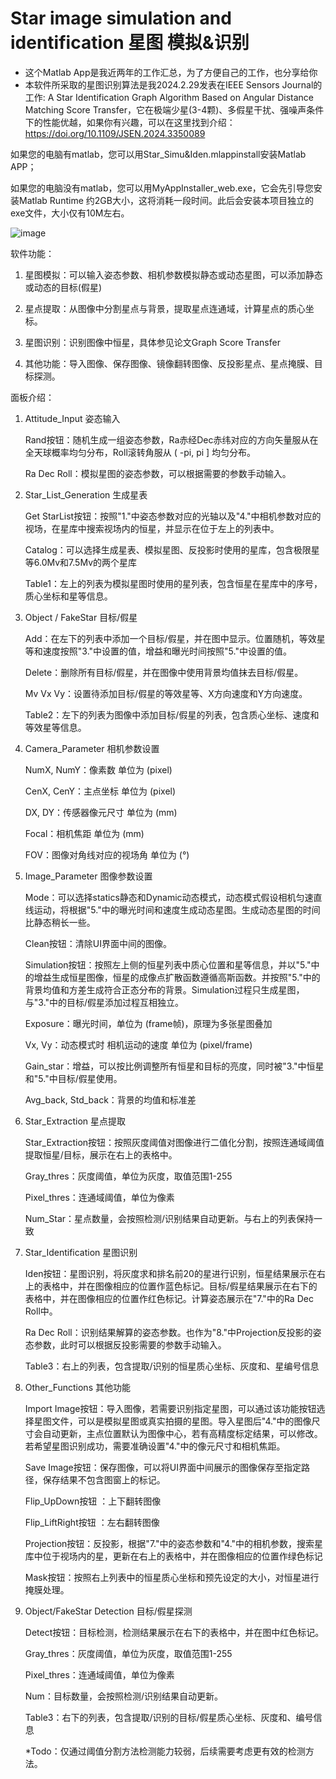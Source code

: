 # Star image simulation and identification 星图 模拟&识别 
	
*	这个Matlab App是我近两年的工作汇总，为了方便自己的工作，也分享给你
*	本软件所采取的星图识别算法是我2024.2.29发表在IEEE Sensors Journal的工作: A Star Identification Graph Algorithm Based on Angular Distance Matching Score Transfer，它在极端少星(3-4颗)、多假星干扰、强噪声条件下的性能优越，如果你有兴趣，可以在这里找到介绍：
	https://doi.org/10.1109/JSEN.2024.3350089

 如果您的电脑有matlab，您可以用Star_Simu&Iden.mlappinstall安装Matlab APP；
	
 如果您的电脑没有matlab，您可以用MyAppInstaller_web.exe，它会先引导您安装Matlab Runtime 约2GB大小，这将消耗一段时间。此后会安装本项目独立的exe文件，大小仅有10M左右。

![image](https://github.com/Aoyeww/StarImage_SimuIden/assets/148066194/d5ca5dd8-dd16-4fe2-8b01-b52a79c3809a)


软件功能：

  1. 星图模拟：可以输入姿态参数、相机参数模拟静态或动态星图，可以添加静态或动态的目标(假星)
  
  2. 星点提取：从图像中分割星点与背景，提取星点连通域，计算星点的质心坐标。

  3. 星图识别：识别图像中恒星，具体参见论文Graph Score Transfer

  4. 其他功能：导入图像、保存图像、镜像翻转图像、反投影星点、星点掩膜、目标探测。


面板介绍：


1. Attitude_Input 姿态输入
	
 	Rand按钮：随机生成一组姿态参数，Ra赤经Dec赤纬对应的方向矢量服从在全天球概率均匀分布，Roll滚转角服从 ( -pi, pi ] 均匀分布。
	
 	Ra Dec Roll：模拟星图的姿态参数，可以根据需要的参数手动输入。

2. Star_List_Generation 生成星表
	
 	Get StarList按钮：按照"1."中姿态参数对应的光轴以及"4."中相机参数对应的视场，在星库中搜索视场内的恒星，并显示在位于左上的列表中。
	
 	Catalog：可以选择生成星表、模拟星图、反投影时使用的星库，包含极限星等6.0Mv和7.5Mv的两个星库
	
 	Table1：左上的列表为模拟星图时使用的星列表，包含恒星在星库中的序号，质心坐标和星等信息。

3. Object / FakeStar 目标/假星
	
 	Add：在左下的列表中添加一个目标/假星，并在图中显示。位置随机，等效星等和速度按照"3."中设置的值，增益和曝光时间按照"5."中设置的值。
	
 	Delete：删除所有目标/假星，并在图像中使用背景均值抹去目标/假星。
	
 	Mv Vx Vy：设置待添加目标/假星的等效星等、X方向速度和Y方向速度。
	
 	Table2：左下的列表为图像中添加目标/假星的列表，包含质心坐标、速度和等效星等信息。

4. Camera_Parameter 相机参数设置
	
 	NumX, NumY：像素数 单位为 (pixel)
	
 	CenX, CenY：主点坐标 单位为 (pixel)
	
 	DX, DY：传感器像元尺寸 单位为 (mm)
	
 	Focal：相机焦距 单位为 (mm)
	
 	FOV：图像对角线对应的视场角 单位为 (°)

5. Image_Parameter 图像参数设置
	
	 Mode：可以选择statics静态和Dynamic动态模式，动态模式假设相机匀速直线运动，将根据"5."中的曝光时间和速度生成动态星图。生成动态星图的时间比静态稍长一些。
		
	 Clean按钮：清除UI界面中间的图像。
		
	 Simulation按钮：按照左上侧的恒星列表中质心位置和星等信息，并以"5."中的增益生成恒星图像，恒星的成像点扩散函数遵循高斯函数。并按照"5."中的背景均值和方差生成符合正态分布的背景。Simulation过程只生成星图，与"3."中的目标/假星添加过程互相独立。
		
	 Exposure：曝光时间，单位为 (frame帧)，原理为多张星图叠加
		
	 Vx, Vy：动态模式时 相机运动的速度 单位为 (pixel/frame)
		
	 Gain_star：增益，可以按比例调整所有恒星和目标的亮度，同时被"3."中恒星和"5."中目标/假星使用。
		
	 Avg_back, Std_back：背景的均值和标准差

6. Star_Extraction 星点提取
	
	 Star_Extraction按钮：按照灰度阈值对图像进行二值化分割，按照连通域阈值提取恒星/目标，展示在右上的表格中。
		
	 Gray_thres：灰度阈值，单位为灰度，取值范围1-255
	
	 Pixel_thres：连通域阈值，单位为像素
	
	 Num_Star：星点数量，会按照检测/识别结果自动更新。与右上的列表保持一致

7. Star_Identification 星图识别

	 Iden按钮：星图识别，将灰度求和排名前20的星进行识别，恒星结果展示在右上的表格中，并在图像相应的位置作蓝色标记。目标/假星结果展示在右下的表格中，并在图像相应的位置作红色标记。计算姿态展示在"7."中的Ra Dec Roll中。
	
	 Ra Dec Roll：识别结果解算的姿态参数。也作为"8."中Projection反投影的姿态参数，此时可以根据反投影需要的参数手动输入。
	
	 Table3：右上的列表，包含提取/识别的恒星质心坐标、灰度和、星编号信息
	
8. Other_Functions 其他功能

	 Import Image按钮：导入图像，若需要识别指定星图，可以通过该功能按钮选择星图文件，可以是模拟星图或真实拍摄的星图。导入星图后"4."中的图像尺寸会自动更新，主点位置默认为图像中心，若有高精度标定结果，可以修改。若希望星图识别成功，需要准确设置"4."中的像元尺寸和相机焦距。
	
	 Save Image按钮：保存图像，可以将UI界面中间展示的图像保存至指定路径，保存结果不包含图窗上的标记。
	
	 Flip_UpDown按钮 ：上下翻转图像
	
	 Flip_LiftRight按钮 ：左右翻转图像
	
	 Projection按钮：反投影，根据"7."中的姿态参数和"4."中的相机参数，搜索星库中位于视场内的星，更新在右上的表格中，并在图像相应的位置作绿色标记
	
	 Mask按钮：按照右上列表中的恒星质心坐标和预先设定的大小，对恒星进行掩膜处理。

9. Object/FakeStar Detection 目标/假星探测

	 Detect按钮：目标检测，检测结果展示在右下的表格中，并在图中红色标记。
	
	 Gray_thres：灰度阈值，单位为灰度，取值范围1-255
	
	 Pixel_thres：连通域阈值，单位为像素
	
	 Num：目标数量，会按照检测/识别结果自动更新。

	Table3：右下的列表，包含提取/识别的目标/假星质心坐标、灰度和、编号信息
	
	 *Todo：仅通过阈值分割方法检测能力较弱，后续需要考虑更有效的检测方法。


